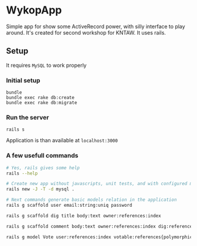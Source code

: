 # WykopApp

Simple app for show some ActiveRecord power, with silly interface to play around.
It's created for second workshop for KNTAW.
It uses rails.

## Setup

It requires `MySQL` to work properly

### Initial setup
```
bundle
bundle exec rake db:create
bundle exec rake db:migrate
```

### Run the server
```
rails s
```
Application is than available at `localhost:3000`


### A few usefull commands

```bash
# Yes, rails gives some help
rails --help

# Create new app without javascripts, unit tests, and with configured mysql
rails new -J -T -d mysql .

# Next commands generate basic models relation in the application
rails g scaffold user email:string:uniq password

rails g scaffold dig title body:text owner:references:index

rails g scaffold comment body:text owner:references:index dig:references:index

rails g model Vote user:references:index votable:references{polymorphic}:index amount:integer
```
